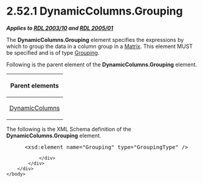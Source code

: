 <html dir="LTR" xmlns:mshelp="http://msdn.microsoft.com/mshelp" xmlns:ddue="http://ddue.schemas.microsoft.com/authoring/2003/5" xmlns:xlink="http://www.w3.org/1999/xlink" xmlns:tool="http://www.microsoft.com/tooltip">
    <head>
        <meta http-equiv="Content-Type" content="text/html; CHARSET=utf-8"></meta>
        <meta name="save" content="history"></meta>
        <title>2.52.1 DynamicColumns.Grouping</title>
        <xml>
            <mshelp:toctitle title="2.52.1 DynamicColumns.Grouping"></mshelp:toctitle>
            <mshelp:rltitle title="[MS-RDL]: DynamicColumns.Grouping"></mshelp:rltitle>
            <mshelp:keyword index="A" term="31f93289-5952-43f9-b3d6-dc9883b27fd0"></mshelp:keyword>
            <mshelp:attr name="DCSext.ContentType" value="open specification"></mshelp:attr>
            <mshelp:attr name="AssetID" value="31f93289-5952-43f9-b3d6-dc9883b27fd0"></mshelp:attr>
            <mshelp:attr name="TopicType" value="kbRef"></mshelp:attr>
            <mshelp:attr name="DCSext.Title" value="[MS-RDL]: DynamicColumns.Grouping" />
        </xml>
    </head>
    <body>
        <div id="header">
            <h1 class="heading">2.52.1 DynamicColumns.Grouping</h1>
        </div>
        <div id="mainSection">
            <div id="mainBody">
                <div id="allHistory" class="saveHistory"></div>
                <div id="sectionSection0" class="section" name="collapseableSection">
                    

<p><b><i>Applies to </i></b><a href="a7e2ad00-07c8-4f6d-80ab-3ad55df7b233.htm"><b><i>RDL 2003/10</i></b></a><b>
<i>and </i></b><a href="3ebe2912-4958-4832-b391-cad1f5e13338.htm"><b><i>RDL 2005/01</i></b></a></p>

<p>The <b>DynamicColumns.Grouping</b> element specifies the
expressions by which to group the data in a column group in a <a href="25419c0a-c7c6-43d7-8ca5-1af842666dcb.htm">Matrix</a>. This element MUST
be specified and is of type <a href="7d574154-eefe-4fc1-8b78-3a18b9350e87.htm">Grouping</a>.</p>

<p>Following is the parent element of the <b>DynamicColumns.Grouping</b>
element.</p>

<table>
 <thead>
  <tr>
   <th>
   <p>Parent elements</p>
   </th>
  </tr>
 </thead>
 <tr>
  <td>
  <p><a href="5a98a72e-ea10-4743-83fb-0cf6740c6635.htm">DynamicColumns</a>
  </p>
  </td>
 </tr>
</table>

<p>The following is the XML Schema definition of the <b>DynamicColumns.Grouping</b>
element.           </p>

<dl>
<dd>
<div><pre> &lt;xsd:element name=&quot;Grouping&quot; type=&quot;GroupingType&quot; /&gt;
</pre></div>
</dd></dl>


                </div>
            </div>
        </div>
    </body>
</html>